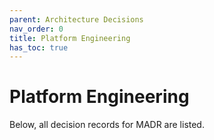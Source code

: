```yaml
---
parent: Architecture Decisions
nav_order: 0
title: Platform Engineering
has_toc: true
---
```

# Platform Engineering

Below, all decision records for MADR are listed.
